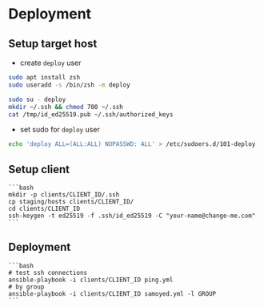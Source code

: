 # Deployment

## Setup target host

- create `deploy` user

```bash
sudo apt install zsh
sudo useradd -s /bin/zsh -m deploy

sudo su - deploy
mkdir ~/.ssh && chmod 700 ~/.ssh
cat /tmp/id_ed25519.pub ~/.ssh/authorized_keys
```

- set sudo for `deploy` user

```bash
echo 'deploy ALL=(ALL:ALL) NOPASSWD: ALL' > /etc/sudoers.d/101-deploy
```

## Setup client

    ```bash
    mkdir -p clients/CLIENT_ID/.ssh
    cp staging/hosts clients/CLIENT_ID/
    cd clients/CLIENT_ID
    ssh-keygen -t ed25519 -f .ssh/id_ed25519 -C "your-name@change-me.com"
    ```

## Deployment

    ```bash
    # test ssh connections
    ansible-playbook -i clients/CLIENT_ID ping.yml
    # by group
    ansible-playbook -i clients/CLIENT_ID samoyed.yml -l GROUP
    ```
